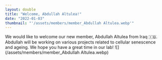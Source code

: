 ```yaml
---
layout: double
title: "Welcome, Abdullah Altulea!"
date: "2022-01-03"
thumbnail: "'/assets/members/member_Abdullah Altulea.webp'"
---
```

 We would like to welcome our new member, Abdullah Altulea from Iraq 🇮🇶. Abdullah will be working on various projects related to cellular senescence and ageing. We hope you have a great time in our lab!
 ![](/assets/members/member_Abdullah Altulea.webp)

 
